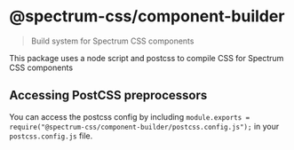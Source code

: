 # @spectrum-css/component-builder

> Build system for Spectrum CSS components

This package uses a node script and postcss to compile CSS for Spectrum CSS components

## Accessing PostCSS preprocessors

You can access the postcss config by including `module.exports = require("@spectrum-css/component-builder/postcss.config.js");` in your `postcss.config.js` file.
